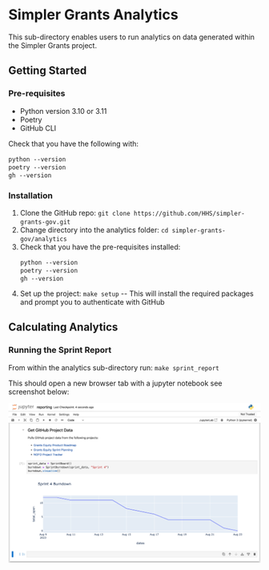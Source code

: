 # Simpler Grants Analytics

This sub-directory enables users to run analytics on data generated within the Simpler Grants project.

## Getting Started

### Pre-requisites

- Python version 3.10 or 3.11
- Poetry
- GitHub CLI

Check that you have the following with:

```
python --version
poetry --version
gh --version
```

### Installation

1. Clone the GitHub repo: `git clone https://github.com/HHS/simpler-grants-gov.git`
2. Change directory into the analytics folder: `cd simpler-grants-gov/analytics`
3. Check that you have the pre-requisites installed:
   ```
   python --version
   poetry --version
   gh --version
   ```
4. Set up the project: `make setup` -- This will install the required packages and prompt you to authenticate with GitHub

## Calculating Analytics

### Running the Sprint Report

From within the analytics sub-directory run: `make sprint_report`

This should open a new browser tab with a jupyter notebook see screenshot below:

![Screenshot of jupyter notebook](static/reporting-notebook-screenshot.png)
